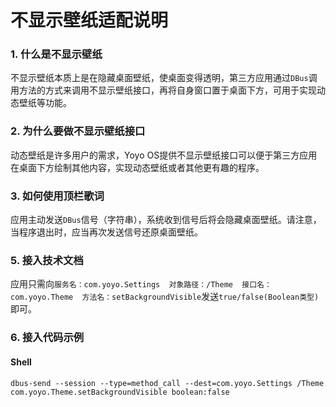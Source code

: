 # 不显示壁纸适配说明

### 1. 什么是不显示壁纸

不显示壁纸本质上是在隐藏桌面壁纸，使桌面变得透明，第三方应用通过```DBus```调用方法的方式来调用不显示壁纸接口，再将自身窗口置于桌面下方，可用于实现动态壁纸等功能。


### 2. 为什么要做不显示壁纸接口

动态壁纸是许多用户的需求，Yoyo OS提供不显示壁纸接口可以便于第三方应用在桌面下方绘制其他内容，实现动态壁纸或者其他更有趣的程序。


### 3. 如何使用顶栏歌词

应用主动发送```DBus```信号（字符串），系统收到信号后将会隐藏桌面壁纸。请注意，当程序退出时，应当再次发送信号还原桌面壁纸。


### 5. 接入技术文档

应用只需向```服务名：com.yoyo.Settings  对象路径：/Theme  接口名：com.yoyo.Theme  方法名：setBackgroundVisible```发送```true/false(Boolean类型)```即可。

### 6. 接入代码示例

#### Shell
```
dbus-send --session --type=method_call --dest=com.yoyo.Settings /Theme com.yoyo.Theme.setBackgroundVisible boolean:false
```
